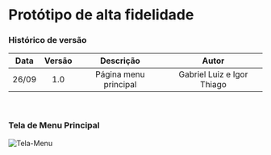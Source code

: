# Protótipo de alta fidelidade

### Histórico de versão

| Data| Versão| Descrição  | Autor  |
| :---: | :---: | :---: | :---: |
| 26/09 | 1.0 | Página menu principal | Gabriel Luiz e Igor Thiago |

<br>

### Tela de Menu Principal

![Tela-Menu](https://imgur.com/a/OVTZVxx)